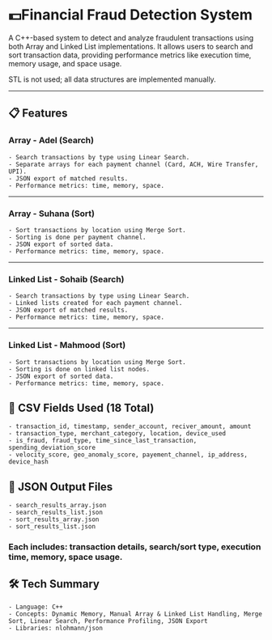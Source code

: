 # 💵Financial Fraud Detection System

A C++-based system to detect and analyze fraudulent transactions using both Array and Linked List implementations. It allows users to search and sort transaction data, providing performance metrics like execution time, memory usage, and space usage.

STL is not used; all data structures are implemented manually.

---

## 📋 Features

### **Array - Adel (Search)**
	- Search transactions by type using Linear Search.
	- Separate arrays for each payment channel (Card, ACH, Wire Transfer, UPI).
	- JSON export of matched results.
	- Performance metrics: time, memory, space.

---

### **Array - Suhana (Sort)**
	- Sort transactions by location using Merge Sort.
	- Sorting is done per payment channel.
	- JSON export of sorted data.
	- Performance metrics: time, memory, space.

---

### **Linked List - Sohaib (Search)**
	- Search transactions by type using Linear Search.
	- Linked lists created for each payment channel.
	- JSON export of matched results.
	- Performance metrics: time, memory, space.

---

### **Linked List - Mahmood (Sort)**
	- Sort transactions by location using Merge Sort.
	- Sorting is done on linked list nodes.
	- JSON export of sorted data.
	- Performance metrics: time, memory, space.

 ## 🧾 CSV Fields Used (18 Total)
	- transaction_id, timestamp, sender_account, reciver_amount, amount
	- transaction_type, merchant_category, location, device_used
	- is_fraud, fraud_type, time_since_last_transaction, spending_deviation_score
	- velocity_score, geo_anomaly_score, payement_channel, ip_address, device_hash

 ## 📂 JSON Output Files
	- search_results_array.json
	- search_results_list.json
	- sort_results_array.json
	- sort_results_list.json

### Each includes: transaction details, search/sort type, execution time, memory, space usage.



## 🛠️ Tech Summary
	- Language: C++
	- Concepts: Dynamic Memory, Manual Array & Linked List Handling, Merge Sort, Linear Search, Performance Profiling, JSON Export
	- Libraries: nlohmann/json

